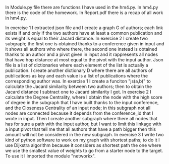 In Module.py file there are functions I have used in the hm4.py.
In hm4.py there is the code of the homework.
In Report.pdf there is a recap of all work in hm4.py.

In exercise 1 I extracted json file and I create a graph G of authors; each link exists if and only if the two authors have at least a common publication and its weight is equal to their Jacard distance. In exercise 2 I create two subgraph; the first one is obtained thanks to a conference given in input and it shows all authors who where there, the second one instead is obtained thanks to an author and a pivot given in input and it rappresents all nodes that have hop distance at most equal to the pivot with the input author. Json file is a list of dictionaries where each element of the list is actually a publication. I create another dictionary D where there are all authors of publications as key and each value is a list of publications where the corresponding author was. In exercise 1 I create a funciton "js(a,b)" to calculate the Jacard similarity between two authors; then to obtain the Jacard distance I subtract one to Jacard similarity I got. In exercise 2 I calculate the Degree Centrality, where I obtain the node with the high score of degree in the subgraph that I have built thanks to the input conference, and the Closeness Centrality of an input node; in this subgraph not all nodes are connected because it depends from the conference_id that I wrote in input. Then I create another subgraph where there all nodes that has for sure a path with the input author, but I want to limit this linkage with a input pivot that tell me that all authors that have a path bigger then this amount will not be considered in the new subgraph. In exercise 3 I write two kind of python software to work on my graph with shortest paths; to do it I use Dijkstra algorithm because it considers as shortest path the one where we use the smallest value of weights to go from a starter node to the target. To use it I imported the module "networkx". 
